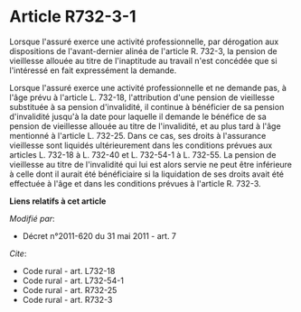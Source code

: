 # Article R732-3-1

Lorsque l'assuré exerce une activité professionnelle, par dérogation aux dispositions de l'avant-dernier alinéa de l'article
R. 732-3, la pension de vieillesse allouée au titre de l'inaptitude au travail n'est concédée que si l'intéressé en fait
expressément la demande. 

Lorsque l'assuré exerce une activité professionnelle et ne demande pas, à l'âge prévu à l'article L. 732-18, l'attribution
d'une pension de vieillesse substituée à sa pension d'invalidité, il continue à bénéficier de sa pension d'invalidité jusqu'à
la date pour laquelle il demande le bénéfice de sa pension de vieillesse allouée au titre de l'invalidité, et au plus tard à
l'âge mentionné à l'article L. 732-25. Dans ce cas, ses droits à l'assurance vieillesse sont liquidés ultérieurement dans les
conditions prévues aux articles L. 732-18 à L. 732-40 et L. 732-54-1 à L. 732-55. La pension de vieillesse au titre de
l'invalidité qui lui est alors servie ne peut être inférieure à celle dont il aurait été bénéficiaire si la liquidation de
ses droits avait été effectuée à l'âge et dans les conditions prévues à l'article R. 732-3.

**Liens relatifs à cet article**

_Modifié par_:

  - Décret n°2011-620 du 31 mai 2011 - art. 7

_Cite_:

  - Code rural - art. L732-18
  - Code rural - art. L732-54-1
  - Code rural - art. R732-25
  - Code rural - art. R732-3
